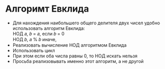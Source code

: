 # Алгоримт Евклида

 - Для нахождения наибольшего общего делителя двух чисел
удобно использовать алгоритм Евклида:  
НОД 𝑎, 𝑏 = 𝑎, если 𝑏 = 0  
НОД 𝑏, 𝑎 % 𝑏 иначе,
 - Реализовать вычисление НОД алгоритмом Евклида
 - Использовать цикл
 - При этом если оба числа равны 0, то НОД искать нельзя
 - Просьба реализовывать именно этот алгоритм, а не другой